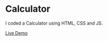 # Calculator
I coded a Calculator using HTML, CSS and JS.

[Live Demo](https://mertt11.github.io/Calculator/)
